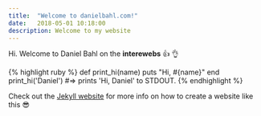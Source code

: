 ```yaml
---
title:  "Welcome to danielbahl.com!"
date:   2018-05-01 10:18:00
description: Welcome to my website
---
```


Hi. Welcome to Daniel Bahl on the **interewebs** 👍 👌

{% highlight ruby %}
def print_hi(name)
  puts "Hi, #{name}"
end
print_hi('Daniel')
#=> prints 'Hi, Daniel' to STDOUT.
{% endhighlight %}

Check out the [Jekyll website][jekyll] for more info on how to create a website like this 😎

[jekyll]:    http://jekyllrb.com
